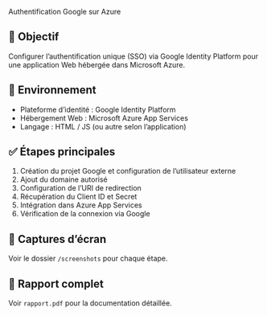 Authentification Google sur Azure

## 🎯 Objectif
Configurer l’authentification unique (SSO) via Google Identity Platform pour une application Web hébergée dans Microsoft Azure.

## 🧪 Environnement
- Plateforme d’identité : Google Identity Platform
- Hébergement Web : Microsoft Azure App Services
- Langage : HTML / JS (ou autre selon l’application)

## ✅ Étapes principales
1. Création du projet Google et configuration de l’utilisateur externe
2. Ajout du domaine autorisé
3. Configuration de l’URI de redirection
4. Récupération du Client ID et Secret
5. Intégration dans Azure App Services
6. Vérification de la connexion via Google

## 📸 Captures d’écran
Voir le dossier `/screenshots` pour chaque étape.

## 📄 Rapport complet
Voir `rapport.pdf` pour la documentation détaillée.
